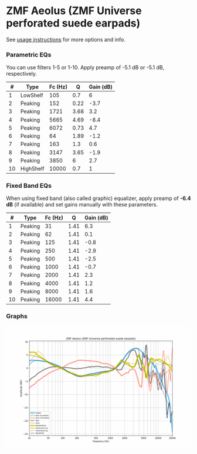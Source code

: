 # ZMF Aeolus (ZMF Universe perforated suede earpads)
See [usage instructions](https://github.com/jaakkopasanen/AutoEq#usage) for more options and info.

### Parametric EQs
You can use filters 1-5 or 1-10. Apply preamp of -5.1 dB or -5.1 dB, respectively.

|   # | Type      |   Fc (Hz) |    Q |   Gain (dB) |
|-----|-----------|-----------|------|-------------|
|   1 | LowShelf  |       105 | 0.7  |         6   |
|   2 | Peaking   |       152 | 0.22 |        -3.7 |
|   3 | Peaking   |      1721 | 3.68 |         3.2 |
|   4 | Peaking   |      5665 | 4.69 |        -8.4 |
|   5 | Peaking   |      6072 | 0.73 |         4.7 |
|   6 | Peaking   |        64 | 1.89 |        -1.2 |
|   7 | Peaking   |       163 | 1.3  |         0.6 |
|   8 | Peaking   |      3147 | 3.65 |        -1.9 |
|   9 | Peaking   |      3850 | 6    |         2.7 |
|  10 | HighShelf |     10000 | 0.7  |         1   |

### Fixed Band EQs
When using fixed band (also called graphic) equalizer, apply preamp of **-6.4 dB** (if available) and set gains manually with these parameters.

|   # | Type    |   Fc (Hz) |    Q |   Gain (dB) |
|-----|---------|-----------|------|-------------|
|   1 | Peaking |        31 | 1.41 |         6.3 |
|   2 | Peaking |        62 | 1.41 |         0.1 |
|   3 | Peaking |       125 | 1.41 |        -0.8 |
|   4 | Peaking |       250 | 1.41 |        -2.9 |
|   5 | Peaking |       500 | 1.41 |        -2.5 |
|   6 | Peaking |      1000 | 1.41 |        -0.7 |
|   7 | Peaking |      2000 | 1.41 |         2.3 |
|   8 | Peaking |      4000 | 1.41 |         1.2 |
|   9 | Peaking |      8000 | 1.41 |         1.6 |
|  10 | Peaking |     16000 | 1.41 |         4.4 |

### Graphs
![](./ZMF%20Aeolus%20(ZMF%20Universe%20perforated%20suede%20earpads).png)
